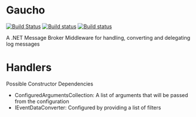 # Gaucho
[![Build Status](https://travis-ci.org/WickedFlame/Gaucho.svg?branch=master)](https://travis-ci.org/WickedFlame/Gaucho)
[![Build status](https://ci.appveyor.com/api/projects/status/wrhdnq13aalp3mbf/branch/master?svg=true)](https://ci.appveyor.com/project/chriswalpen/gaucho/branch/master)
[![Build status](https://ci.appveyor.com/api/projects/status/wrhdnq13aalp3mbf/branch/dev?svg=true)](https://ci.appveyor.com/project/chriswalpen/gaucho/branch/dev)

A .NET Message Broker Middleware for handling, converting and delegating log messages





# Handlers
Possible Constructor Dependencies
- ConfiguredArgumentsCollection: A list of arguments that will be passed from the configuration
- IEventDataConverter: Configured by providing a list of filters
